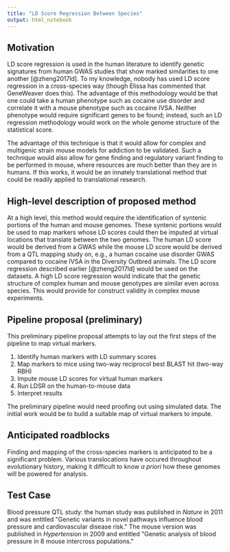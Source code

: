 ```yaml
---
title: "LD Score Regression Between Species"
output: html_notebook
---
```


## Motivation

LD score regression is used in the human literature to identify genetic signatures from human GWAS studies that show marked similarities to one another [@zheng2017ld]. To my knowledge, nobody has used LD score regression in a cross-species way (though Elissa has commented that GeneWeaver does this). The advantage of this methodology would be that one could take a human phenotype such as cocaine use disorder and correlate it with a mouse phenotype such as cocaine IVSA. Neither phenotype would require significant genes to be found; instead, such an LD regression methodology would work on the whole genome structure of the statistical score.

The advantage of this technique is that it would allow for complex and multigenic strain mouse models for addiction to be validated. Such a technique would also allow for gene finding and regulatory variant finding to be performed in mouse, where resources are much better than they are in humans. If this works, it would be an innately translational method that could be readily applied to translational research.

## High-level description of proposed method

At a high level, this method would require the identification of syntenic portions of the human and mouse genomes. These syntenic portions would be used to map markers whose LD scores could then be imputed at virtual locations that translate between the two genomes. The human LD score would be derived from a GWAS while the mouse LD score would be derived from a QTL mapping study on, e.g., a human cocaine use disorder GWAS compared to cocaine IVSA in the Diversity Outbred animals. The LD score regression described earlier [@zheng2017ld] would be used on the datasets. A high LD score regression would indicate that the genetic structure of complex human and mouse genotypes are similar even across species. This would provide for construct validity in complex mouse experiments.

## Pipeline proposal (preliminary)

This preliminary pipeline proposal attempts to lay out the first steps of the pipeline to map virtual markers.

1) Identify human markers with LD summary scores
2) Map markers to mice using two-way reciprocol best BLAST hit (two-way RBH)
3) Impute mouse LD scores for virtual human markers
4) Run LDSR on the human-to-mouse data
5) Interpret results

The preliminary pipeline would need proofing out using simulated data. The initial work would be to build a suitable map of virtual markers to impute.

## Anticipated roadblocks

Finding and mapping of the cross-species markers is anticipated to be a significant problem. Various translocations have occured throughout evolutionary history, making it difficult to know *a priori* how these genomes will be powered for analysis.

## Test Case

Blood pressure QTL study: the human study was published in *Nature* in 2011 and was entitled "Genetic variants in novel pathways influence blood pressure and cardiovascular disease risk." The mouse version was published in *Hypertension* in 2009 and entitled "Genetic analysis of blood pressure in 8 mouse intercross populations."
